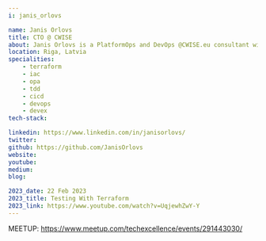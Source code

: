 ```yaml
---
i: janis_orlovs

name: Janis Orlovs
title: CTO @ CWISE
about: Janis Orlovs is a PlatformOps and DevOps @CWISE.eu consultant with more than 13 years experience in the field. He is focused on developer experience and reliability. 
location: Riga, Latvia
specialities:
    - terraform
    - iac
    - opa
    - tdd
    - cicd
    - devops
    - devex
tech-stack: 

linkedin: https://www.linkedin.com/in/janisorlovs/
twitter: 
github: https://github.com/JanisOrlovs
website: 
youtube: 
medium: 
blog: 

2023_date: 22 Feb 2023
2023_title: Testing With Terraform
2023_link: https://www.youtube.com/watch?v=UqjewhZwY-Y
---
```


MEETUP: https://www.meetup.com/techexcellence/events/291443030/